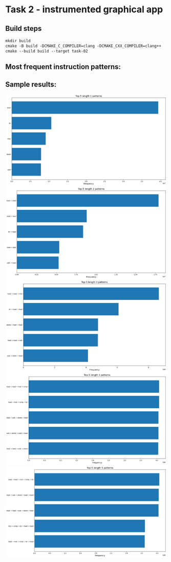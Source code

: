 # Task 2 - instrumented graphical app

## Build steps
```
mkdir build
cmake -B build -DCMAKE_C_COMPILER=clang -DCMAKE_CXX_COMPILER=clang++
cmake --build build --target task-02
```

## Most frequent instruction patterns:
## Sample results:

![Patterns of length 1](images/patterns_len_1.png)
![Patterns of length 2](images/patterns_len_2.png)
![Patterns of length 3](images/patterns_len_3.png)
![Patterns of length 4](images/patterns_len_4.png)
![Patterns of length 5](images/patterns_len_5.png)
